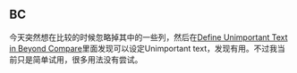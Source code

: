 ## BC

今天突然想在比较的时候忽略掉其中的一些列，然后在[Define Unimportant Text in Beyond Compare](https://www.scootersoftware.com/support.php?zz=kb_unimportantv3)里面发现可以设定Unimportant text，发现有用。不过我当前只是简单试用，很多用法没有尝试。
